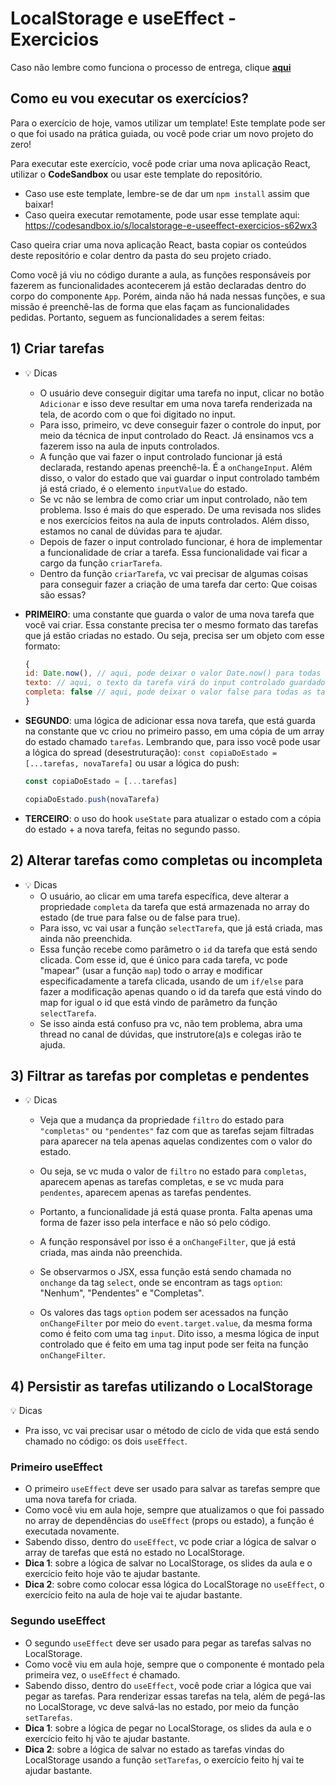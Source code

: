 # LocalStorage e useEffect - Exercicios

Caso não lembre como funciona o processo de entrega, clique [**aqui**](https://github.com/labenuexercicios/instrucoes-entrega)


## Como eu vou executar os exercícios?
Para o exercício de hoje, vamos utilizar um template! Este template pode ser o que foi usado na prática guiada, ou você pode criar um novo projeto do zero!


Para executar este exercício, você pode criar uma nova aplicação React, utilizar o **CodeSandbox** ou usar este template do repositório.
- Caso use este template, lembre-se de dar um `npm install` assim que baixar! 
- Caso queira executar remotamente, pode usar esse template aqui: https://codesandbox.io/s/localstorage-e-useeffect-exercicios-s62wx3

Caso queira criar uma nova aplicação React, basta copiar os conteúdos deste repositório e colar dentro da pasta do seu projeto criado.


Como você já viu no código durante a aula, as funções responsáveis por fazerem as funcionalidades acontecerem já estão declaradas dentro do corpo do componente `App`. Porém, ainda não há nada nessas funções, e sua missão é preenchê-las de forma que elas façam as funcionalidades pedidas. Portanto, seguem as funcionalidades a serem feitas:

## **1) Criar tarefas**

- 💡  Dicas
	- O usuário deve conseguir digitar uma tarefa no input, clicar no botão `Adicionar` e isso deve resultar em uma nova tarefa renderizada na tela, de acordo com o que foi digitado no input.
	- Para isso, primeiro, vc deve conseguir fazer o controle do input, por meio da técnica de input controlado do React. Já ensinamos vcs a fazerem isso na aula de inputs controlados.
	- A função que vai fazer o input controlado funcionar já está declarada, restando apenas preenchê-la. É a `onChangeInput`. Além disso, o valor do estado que vai guardar o input controlado também já está criado, é o elemento `inputValue` do estado.
 	- Se vc não se lembra de como criar um input controlado, não tem problema. Isso é mais do que esperado. De uma revisada nos slides e nos exercícios feitos na aula de inputs controlados. Além disso, estamos no canal de dúvidas para te ajudar.
	- Depois de fazer o input controlado funcionar, é hora de implementar a funcionalidade de criar a tarefa. Essa funcionalidade vai ficar a cargo da função `criarTarefa`.
 	- Dentro da função `criarTarefa`, vc vai precisar de algumas coisas para conseguir fazer a criação  de uma tarefa dar certo:
Que coisas são essas?

- **PRIMEIRO**: uma constante que guarda o valor de uma nova tarefa que você vai criar. Essa constante precisa ter o mesmo formato das tarefas que já estão criadas no estado. Ou seja, precisa ser um objeto com esse formato:
                
    ```jsx
    {
	id: Date.now(), // aqui, pode deixar o valor Date.now() para todas as tarefas as serem criadas
	texto: // aqui, o texto da tarefa virá do input controlado guardado no estado
	completa: false // aqui, pode deixar o valor false para todas as tarefas as serem criadas, pq a tarefa sempre vai começar como não completa.
    }
    ```
                
- **SEGUNDO**: uma lógica de adicionar essa nova tarefa, que está guarda na constante que vc criou no primeiro passo, em uma cópia de um array do estado chamado `tarefas`. Lembrando que, para isso você pode usar a lógica do spread (desestruturação): `const copiaDoEstado = [...tarefas, novaTarefa]` ou usar a lógica do push:
            
    ```jsx
    const copiaDoEstado = [...tarefas]
    
    copiaDoEstado.push(novaTarefa)
    ```
    
- **TERCEIRO**: o uso do hook `useState` para atualizar o estado com a cópia do estado + a nova tarefa, feitas no segundo passo.



## **2) Alterar tarefas como completas ou incompleta**
  
- 💡  Dicas
  - O usuário, ao clicar em uma tarefa específica, deve alterar a propriedade `completa` da tarefa que está armazenada no array do estado (de true para false ou de false para true).
  - Para isso, vc vai usar a função `selectTarefa`, que já está criada, mas ainda não preenchida.
  - Essa função recebe como parâmetro o `id` da tarefa que está sendo clicada. Com esse id, que é único para cada tarefa, vc pode "mapear" (usar a função `map`) todo o array e modificar especificadamente a tarefa clicada, usando de um `if/else` para fazer a modificação apenas quando o id da tarefa que está vindo do map for igual o id que está vindo de parâmetro da função `selectTarefa`.
  - Se isso ainda está confuso pra vc, não tem problema, abra uma thread no canal de dúvidas, que instrutore(a)s e colegas irão te ajuda.
  

## **3) Filtrar as tarefas por completas e pendentes**

- 💡  Dicas
    - Veja que a mudança da propriedade `filtro` do estado para `"completas"` ou `"pendentes"` faz com que as tarefas sejam filtradas para aparecer na tela apenas aquelas condizentes com o valor do estado.
    - Ou seja, se vc muda o valor de `filtro` no estado para `completas`, aparecem apenas as tarefas completas, e se vc muda para `pendentes`, aparecem apenas as tarefas pendentes.
    - Portanto, a funcionalidade já está quase pronta. Falta apenas uma forma de fazer isso pela interface e não só pelo código.
    - A função responsável por isso é a `onChangeFilter`, que já está criada, mas ainda não preenchida.
    
    - Se observarmos o JSX, essa função está sendo chamada no `onchange` da tag `select`, onde se encontram as tags `option`: "Nenhum", "Pendentes" e "Completas".
    - Os valores das tags `option` podem ser acessados na função `onChangeFilter` por meio do `event.target.value`, da mesma forma como é feito com uma tag `input`. Dito isso, a mesma lógica de input controlado que é feito em uma tag input pode ser feita na função `onChangeFilter`.
    

## **4) Persistir as tarefas utilizando o LocalStorage**

💡  Dicas
 - Pra isso, vc vai precisar usar o método de ciclo de vida que está sendo chamado no código: os dois `useEffect`.
    
### Primeiro useEffect
    
- O primeiro `useEffect` deve ser usado para salvar as tarefas sempre que uma nova tarefa for criada.
- Como você viu em aula hoje, sempre que atualizamos o que foi passado no array de dependências do `useEffect` (props ou estado), a função é executada novamente.
- Sabendo disso, dentro do `useEffect`, vc pode criar a lógica de salvar o array de tarefas que está no estado no LocalStorage.
- **Dica 1**: sobre a lógica de salvar no LocalStorage, os slides da aula e o exercício feito hoje vão te ajudar bastante.
- **Dica 2**: sobre como colocar essa lógica do LocalStorage no `useEffect`, o exercício feito na aula de hoje vai te ajudar bastante.
    
### Segundo useEffect
    
- O segundo `useEffect` deve ser usado para pegar as tarefas salvas no LocalStorage.
- Como você viu em aula hoje, sempre que o componente é montado pela primeira vez, o `useEffect` é chamado.
- Sabendo disso, dentro do `useEffect`, você pode criar a lógica que vai pegar as tarefas. Para renderizar essas tarefas na tela, além de pegá-las no LocalStorage, vc deve salvá-las no estado, por meio da função `setTarefas`.
- **Dica 1**: sobre a lógica de pegar no LocalStorage, os slides da aula e o exercício feito hj vão te ajudar bastante.
- **Dica 2**: sobre a lógica de salvar no estado as tarefas vindas do LocalStorage usando a função `setTarefas`, o exercício feito hj vai te ajudar bastante.
